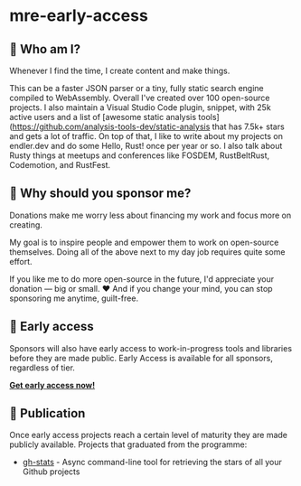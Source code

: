 # mre-early-access

## 🐥 Who am I?

Whenever I find the time, I create content and make things.

This can be a faster JSON parser or a tiny, fully static search engine compiled to WebAssembly. Overall I've created over 100 open-source projects. I also maintain a Visual Studio Code plugin, snippet, with 25k active users and a list of [awesome static analysis tools](https://github.com/analysis-tools-dev/static-analysis that has 7.5k+ stars and gets a lot of traffic. On top of that, I like to write about my projects on endler.dev and do some Hello, Rust! once per year or so.
I also talk about Rusty things at meetups and conferences like FOSDEM, RustBeltRust, Codemotion, and RustFest.

## 🎀 Why should you sponsor me?

Donations make me worry less about financing my work and focus more on creating.

My goal is to inspire people and empower them to work on open-source themselves.
Doing all of the above next to my day job requires quite some effort.

If you like me to do more open-source in the future, I'd appreciate your donation — big or small. ❤️
And if you change your mind, you can stop sponsoring me anytime, guilt-free.

## 👀 Early access

Sponsors will also have early access to work-in-progress tools and libraries before they are made public. 
Early Access is available for all sponsors, regardless of tier.

**[Get early access now!](https://github.com/sponsors/mre)**

## 🥳 Publication

Once early access projects reach a certain level of maturity they are made publicly available.
Projects that graduated from the programme:

* [gh-stats](https://github.com/mre-early-access/gh-stats) - Async command-line tool for retrieving the stars of all your Github projects
